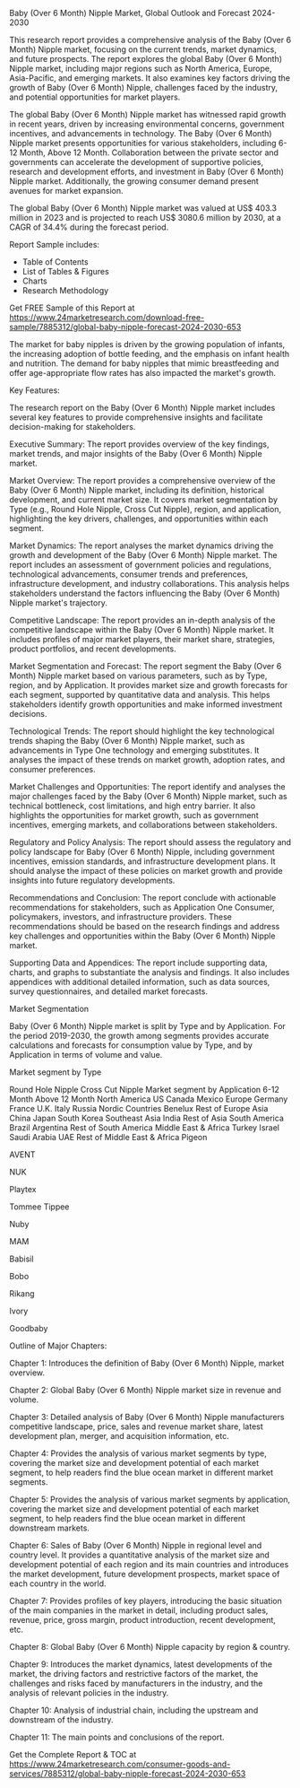 Baby (Over 6 Month) Nipple Market, Global Outlook and Forecast 2024-2030

This research report provides a comprehensive analysis of the Baby (Over 6 Month) Nipple market, focusing on the current trends, market dynamics, and future prospects. The report explores the global Baby (Over 6 Month) Nipple market, including major regions such as North America, Europe, Asia-Pacific, and emerging markets. It also examines key factors driving the growth of Baby (Over 6 Month) Nipple, challenges faced by the industry, and potential opportunities for market players.

The global Baby (Over 6 Month) Nipple market has witnessed rapid growth in recent years, driven by increasing environmental concerns, government incentives, and advancements in technology. The Baby (Over 6 Month) Nipple market presents opportunities for various stakeholders, including 6-12 Month, Above 12 Month. Collaboration between the private sector and governments can accelerate the development of supportive policies, research and development efforts, and investment in Baby (Over 6 Month) Nipple market. Additionally, the growing consumer demand present avenues for market expansion.

The global Baby (Over 6 Month) Nipple market was valued at US$ 403.3 million in 2023 and is projected to reach US$ 3080.6 million by 2030, at a CAGR of 34.4% during the forecast period.

Report Sample includes:
- Table of Contents
- List of Tables & Figures
- Charts
- Research Methodology

Get FREE Sample of this Report at https://www.24marketresearch.com/download-free-sample/7885312/global-baby-nipple-forecast-2024-2030-653

The market for baby nipples is driven by the growing population of infants, the increasing adoption of bottle feeding, and the emphasis on infant health and nutrition. The demand for baby nipples that mimic breastfeeding and offer age-appropriate flow rates has also impacted the market's growth.

Key Features:

The research report on the Baby (Over 6 Month) Nipple market includes several key features to provide comprehensive insights and facilitate decision-making for stakeholders.

Executive Summary: The report provides overview of the key findings, market trends, and major insights of the Baby (Over 6 Month) Nipple market.

Market Overview: The report provides a comprehensive overview of the Baby (Over 6 Month) Nipple market, including its definition, historical development, and current market size. It covers market segmentation by Type (e.g., Round Hole Nipple, Cross Cut Nipple), region, and application, highlighting the key drivers, challenges, and opportunities within each segment.

Market Dynamics: The report analyses the market dynamics driving the growth and development of the Baby (Over 6 Month) Nipple market. The report includes an assessment of government policies and regulations, technological advancements, consumer trends and preferences, infrastructure development, and industry collaborations. This analysis helps stakeholders understand the factors influencing the Baby (Over 6 Month) Nipple market's trajectory.

Competitive Landscape: The report provides an in-depth analysis of the competitive landscape within the Baby (Over 6 Month) Nipple market. It includes profiles of major market players, their market share, strategies, product portfolios, and recent developments.

Market Segmentation and Forecast: The report segment the Baby (Over 6 Month) Nipple market based on various parameters, such as by Type, region, and by Application. It provides market size and growth forecasts for each segment, supported by quantitative data and analysis. This helps stakeholders identify growth opportunities and make informed investment decisions.

Technological Trends: The report should highlight the key technological trends shaping the Baby (Over 6 Month) Nipple market, such as advancements in Type One technology and emerging substitutes. It analyses the impact of these trends on market growth, adoption rates, and consumer preferences.

Market Challenges and Opportunities: The report identify and analyses the major challenges faced by the Baby (Over 6 Month) Nipple market, such as technical bottleneck, cost limitations, and high entry barrier. It also highlights the opportunities for market growth, such as government incentives, emerging markets, and collaborations between stakeholders.

Regulatory and Policy Analysis: The report should assess the regulatory and policy landscape for Baby (Over 6 Month) Nipple, including government incentives, emission standards, and infrastructure development plans. It should analyse the impact of these policies on market growth and provide insights into future regulatory developments.

Recommendations and Conclusion: The report conclude with actionable recommendations for stakeholders, such as Application One Consumer, policymakers, investors, and infrastructure providers. These recommendations should be based on the research findings and address key challenges and opportunities within the Baby (Over 6 Month) Nipple market.

Supporting Data and Appendices: The report include supporting data, charts, and graphs to substantiate the analysis and findings. It also includes appendices with additional detailed information, such as data sources, survey questionnaires, and detailed market forecasts.

Market Segmentation

Baby (Over 6 Month) Nipple market is split by Type and by Application. For the period 2019-2030, the growth among segments provides accurate calculations and forecasts for consumption value by Type, and by Application in terms of volume and value.

Market segment by Type

Round Hole Nipple
Cross Cut Nipple
Market segment by Application
6-12 Month
Above 12 Month
North America
US
Canada
Mexico
Europe
Germany
France
U.K.
Italy
Russia
Nordic Countries
Benelux
Rest of Europe
Asia
China
Japan
South Korea
Southeast Asia
India
Rest of Asia
South America
Brazil
Argentina
Rest of South America
Middle East & Africa
Turkey
Israel
Saudi Arabia
UAE
Rest of Middle East & Africa
Pigeon

AVENT

NUK

Playtex

Tommee Tippee

Nuby

MAM

Babisil

Bobo

Rikang

Ivory

Goodbaby

Outline of Major Chapters:

Chapter 1: Introduces the definition of Baby (Over 6 Month) Nipple, market overview.

Chapter 2: Global Baby (Over 6 Month) Nipple market size in revenue and volume.

Chapter 3: Detailed analysis of Baby (Over 6 Month) Nipple manufacturers competitive landscape, price, sales and revenue market share, latest development plan, merger, and acquisition information, etc.

Chapter 4: Provides the analysis of various market segments by type, covering the market size and development potential of each market segment, to help readers find the blue ocean market in different market segments.

Chapter 5: Provides the analysis of various market segments by application, covering the market size and development potential of each market segment, to help readers find the blue ocean market in different downstream markets.

Chapter 6: Sales of Baby (Over 6 Month) Nipple in regional level and country level. It provides a quantitative analysis of the market size and development potential of each region and its main countries and introduces the market development, future development prospects, market space of each country in the world.

Chapter 7: Provides profiles of key players, introducing the basic situation of the main companies in the market in detail, including product sales, revenue, price, gross margin, product introduction, recent development, etc.

Chapter 8: Global Baby (Over 6 Month) Nipple capacity by region & country.

Chapter 9: Introduces the market dynamics, latest developments of the market, the driving factors and restrictive factors of the market, the challenges and risks faced by manufacturers in the industry, and the analysis of relevant policies in the industry.

Chapter 10: Analysis of industrial chain, including the upstream and downstream of the industry.

Chapter 11: The main points and conclusions of the report.

Get the Complete Report & TOC at https://www.24marketresearch.com/consumer-goods-and-services/7885312/global-baby-nipple-forecast-2024-2030-653
